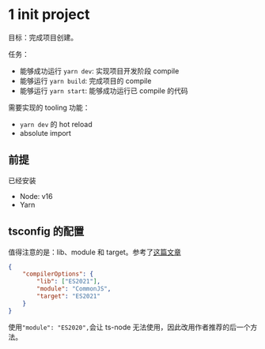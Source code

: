 # 1 init project

目标：完成项目创建。

任务：

-   能够成功运行 `yarn dev`: 实现项目开发阶段 compile
-   能够运行 `yarn build`: 完成项目的 compile
-   能够运行 `yarn start`: 能够成功运行已 compile 的代码

需要实现的 tooling 功能：

-   `yarn dev` 的 hot reload
-   absolute import

## 前提

已经安装

-   Node: v16
-   Yarn

## tsconfig 的配置

值得注意的是：lib、module 和 target。参考了[这篇文章](https://stackoverflow.com/questions/67371787/what-typescript-configuration-produces-output-closest-to-node-js-16-capabilities)

```json
{
    "compilerOptions": {
        "lib": ["ES2021"],
        "module": "CommonJS",
        "target": "ES2021"
    }
}
```

使用`"module": "ES2020",`会让 ts-node 无法使用，因此改用作者推荐的后一个方法。
